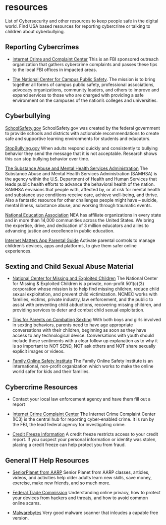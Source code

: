 # resources
List of Cybersecurity and other resources to keep people safe in the digital world. Find USA based resources for reporting cybercrime or talking to children about cyberbullying.

## Reporting Cybercrimes

- [Internet Crime and Complaint Center](https://www.ic3.gov/) This is an FBI sponsored outreach organization that gathers cybercrime complaints and passes these tips to the local FBI offices in impacted areas.

- [The National Center for Campus Public Safety](https://www.coehsem.com/training-library/). The mission is to bring together all forms of campus public safety, professional associations, advocacy organizations, community leaders, and others to improve and expand services to those who are charged with providing a safe environment on the campuses of the nation’s colleges and universities.

## Cyberbullying

[SchoolSafety.gov](https://www.schoolsafety.gov/resource/how-prevent-cyberbullying-guide-parents-caregivers-and-youth) SchoolSafety.gov was created by the federal government to provide schools and districts with actionable recommendations to create safe and supportive learning environments for students and educators.

[StopBullying.gov](https://www.stopbullying.gov/) When adults respond quickly and consistently to bullying behavior they send the message that it is not acceptable. Research shows this can stop bullying behavior over time.

[The Substance Abuse and Mental Health Services Administration](https://www.samhsa.gov/about) The Substance Abuse and Mental Health Services Administration (SAMHSA) is the agency within the U.S. Department of Health and Human Services that leads public health efforts to advance the behavioral health of the nation. SAMHSA envisions that people with, affected by, or at risk for mental health and substance use conditions receive care, achieve well-being, and thrive. Also a fantastic resource for other challenges people might have – suicide, mental illness, substance abuse, and working through traumatic events.

[National Education Association](https://www.nea.org/professional-excellence/student-engagement/tools-tips/helping-students-deal-cyberbullies) NEA has affiliate organizations in every state and in more than 14,000 communities across the United States. We bring the expertise, drive, and dedication of 3 million educators and allies to advancing justice and excellence in public education.

[Internet Matters App Parental Guide](https://www.internetmatters.org/parental-controls/) Activate parental controls to manage children’s devices, apps and platforms, to give them safer online experiences.

## Sexting and Child Sexual Abuse Material

- [National Center for Missing and Exploited Children](https://www.missingkids.org/) The National Center for Missing & Exploited Children is a private, non-profit 501(c)(3) corporation whose mission is to help find missing children, reduce child sexual exploitation, and prevent child victimization. NCMEC works with families, victims, private industry, law enforcement, and the public to assist with preventing child abductions, recovering missing children, and providing services to deter and combat child sexual exploitation.

- [Tips for Parents on Combating Sexting](https://www.icactaskforce.org/assets/ICAC%20Safer%20Internet%20Day%202021%20Sexting%20Tip%20for%20Parents-Youth.pdf) With both boys and girls involved in sexting behaviors, parents need to have age appropriate conversations with their children, beginning as soon as they have access to any technological device. Conversations with youth should include these sentiments with a clear follow up explanation as to why it is so important to NOT SEND, NOT ask others and NOT share sexually explicit images or 
videos. 

- [Family Online Safety Institute](https://fosi.org/) The Family Online Safety Institute is an international, non-profit organization which works to make the online world safer for kids and their families.

## Cybercrime Resources

- Contact your local law enforcement agency and have them fill out a report

- [Internet Crime Complaint Center](https://www.ic3.gov/) The Internet Crime Complaint Center (IC3) is the central hub for reporting cyber-enabled crime. It is run by the FBI, the lead federal agency for investigating crime.

- [Credit Freeze Information](https://www.usa.gov/credit-freeze) A credit freeze restricts access to your credit report. If you suspect your personal information or identity was stolen, placing a credit freeze can help protect you from fraud.

## General IT Help Resources

- [SeniorPlanet from AARP](https://seniorplanet.org/) Senior Planet from AARP classes, articles, videos, and activities help older adults learn new skills, save money, exercise, make new friends, and so much more.

- [Federal Trade Commission](https://consumer.ftc.gov/identity-theft-and-online-security/online-privacy-and-security) Understanding online privacy, how to protect your devices from hackers and threats, and how to avoid common online scams.

- [Malwarebytes](https://www.malwarebytes.com/) Very good malware scanner that inlcudes a capable free version.


